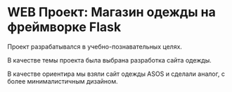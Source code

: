 # WEB Проект: Магазин одежды на фреймворке Flask

Проект разрабатывался в учебно-познавательных целях.

В качестве темы проекта была выбрана разработка сайта одежды.

В качестве ориентира мы взяли сайт одежды ASOS и сделали аналог, с более минималистичным дизайном.
